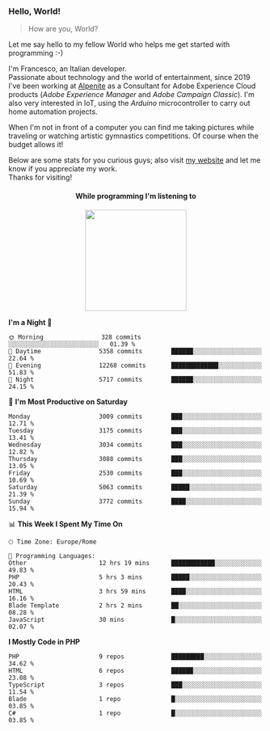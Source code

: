 ### Hello, World!

> How are you, World?

Let me say hello to my fellow World who helps me get started with programming :-)

I'm Francesco, an Italian developer.  
Passionate about technology and the world of entertainment, since 2019 I've been working at [Alpenite](https://www.alpenite.com) as a Consultant for Adobe Experience Cloud products (*Adobe Experience Manager* and *Adobe Campaign Classic*). I'm also very interested in IoT, using the *Arduino* microcontroller to carry out home automation projects.

When I'm not in front of a computer you can find me taking pictures while traveling or watching artistic gymnastics competitions. Of course when the budget allows it!

Below are some stats for you curious guys; also visit [my website](https://www.francescorega.eu) and let me know if you appreciate my work.  
Thanks for visiting!

<div align="center">
  <h4>While programming I'm listening to</h4>
  <a href="https://apps.francescorega.eu/now-playing/11147232609" target="_blank"><img src="https://apps.francescorega.eu/now-playing/11147232609" width="200"></a>
</div>

<!--START_SECTION:waka-->
**I'm a Night 🦉** 

```text
🌞 Morning                328 commits         ░░░░░░░░░░░░░░░░░░░░░░░░░   01.39 % 
🌆 Daytime                5358 commits        ██████░░░░░░░░░░░░░░░░░░░   22.64 % 
🌃 Evening                12268 commits       █████████████░░░░░░░░░░░░   51.83 % 
🌙 Night                  5717 commits        ██████░░░░░░░░░░░░░░░░░░░   24.15 % 
```
📅 **I'm Most Productive on Saturday** 

```text
Monday                   3009 commits        ███░░░░░░░░░░░░░░░░░░░░░░   12.71 % 
Tuesday                  3175 commits        ███░░░░░░░░░░░░░░░░░░░░░░   13.41 % 
Wednesday                3034 commits        ███░░░░░░░░░░░░░░░░░░░░░░   12.82 % 
Thursday                 3088 commits        ███░░░░░░░░░░░░░░░░░░░░░░   13.05 % 
Friday                   2530 commits        ███░░░░░░░░░░░░░░░░░░░░░░   10.69 % 
Saturday                 5063 commits        █████░░░░░░░░░░░░░░░░░░░░   21.39 % 
Sunday                   3772 commits        ████░░░░░░░░░░░░░░░░░░░░░   15.94 % 
```


📊 **This Week I Spent My Time On** 

```text
🕑︎ Time Zone: Europe/Rome

💬 Programming Languages: 
Other                    12 hrs 19 mins      ████████████░░░░░░░░░░░░░   49.83 % 
PHP                      5 hrs 3 mins        █████░░░░░░░░░░░░░░░░░░░░   20.43 % 
HTML                     3 hrs 59 mins       ████░░░░░░░░░░░░░░░░░░░░░   16.16 % 
Blade Template           2 hrs 2 mins        ██░░░░░░░░░░░░░░░░░░░░░░░   08.28 % 
JavaScript               30 mins             █░░░░░░░░░░░░░░░░░░░░░░░░   02.07 % 
```

**I Mostly Code in PHP** 

```text
PHP                      9 repos             █████████░░░░░░░░░░░░░░░░   34.62 % 
HTML                     6 repos             ██████░░░░░░░░░░░░░░░░░░░   23.08 % 
TypeScript               3 repos             ███░░░░░░░░░░░░░░░░░░░░░░   11.54 % 
Blade                    1 repo              █░░░░░░░░░░░░░░░░░░░░░░░░   03.85 % 
C#                       1 repo              █░░░░░░░░░░░░░░░░░░░░░░░░   03.85 % 
```




<!--END_SECTION:waka-->
